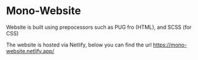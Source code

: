 # Mono-Website
Website is built using prepocessors such as PUG fro (HTML), and SCSS (for CSS)

The website is hosted via Netlify, below you can find the url
https://mono-website.netlify.app/
